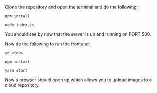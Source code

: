 Clone the repository and open the terminal and do the following:

`npm install`

`node index.js`

You should see by now that the server is up and running on PORT 500.

Now do the following to run the frontend:

`cd views`

`npm install`

`yarn start`

Now a browser should open up which allows you to upload images to a cloud repository.
